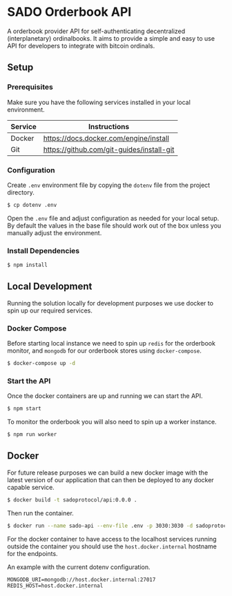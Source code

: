 # SADO Orderbook API

A orderbook provider API for self-authenticating decentralized (interplanetary) ordinalbooks. It aims to provide a simple and easy to use API for developers to integrate with bitcoin ordinals.

## Setup

### Prerequisites

Make sure you have the following services installed in your local environment.

| Service | Instructions                              |
| ------- | ----------------------------------------- |
| Docker  | https://docs.docker.com/engine/install    |
| Git     | https://github.com/git-guides/install-git |

### Configuration

Create `.env` environment file by copying the `dotenv` file from the project directory.

```sh
$ cp dotenv .env
```

Open the `.env` file and adjust configuration as needed for your local setup. By default the values in the base file should work out of the box unless you manually adjust the environment.

### Install Dependencies

```sh
$ npm install
```

## Local Development

Running the solution locally for development purposes we use docker to spin up our required services.

### Docker Compose

Before starting local instance we need to spin up `redis` for the orderbook monitor, and `mongodb` for our orderbook stores using `docker-compose`.

```sh
$ docker-compose up -d
```

### Start the API

Once the docker containers are up and running we can start the API.

```sh
$ npm start
```

To monitor the orderbook you will also need to spin up a worker instance.

```sh
$ npm run worker
```

## Docker

For future release purposes we can build a new docker image with the latest version of our application that can then be deployed to any docker capable service.

```sh
$ docker build -t sadoprotocol/api:0.0.0 .
```

Then run the container.

```sh
$ docker run --name sado-api --env-file .env -p 3030:3030 -d sadoprotocol/api:0.0.0
```

For the docker container to have access to the localhost services running outside the container you should use the `host.docker.internal` hostname for the endpoints.

An example with the current dotenv configuration.

```
MONGODB_URI=mongodb://host.docker.internal:27017
REDIS_HOST=host.docker.internal
```
